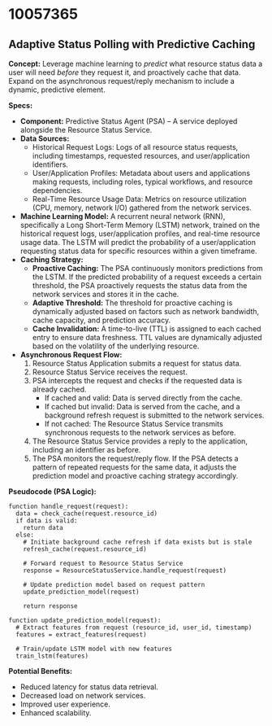 # 10057365

## Adaptive Status Polling with Predictive Caching

**Concept:** Leverage machine learning to *predict* what resource status data a user will need *before* they request it, and proactively cache that data. Expand on the asynchronous request/reply mechanism to include a dynamic, predictive element.

**Specs:**

*   **Component:** Predictive Status Agent (PSA) – A service deployed alongside the Resource Status Service.
*   **Data Sources:**
    *   Historical Request Logs: Logs of all resource status requests, including timestamps, requested resources, and user/application identifiers.
    *   User/Application Profiles: Metadata about users and applications making requests, including roles, typical workflows, and resource dependencies.
    *   Real-Time Resource Usage Data: Metrics on resource utilization (CPU, memory, network I/O) gathered from the network services.
*   **Machine Learning Model:** A recurrent neural network (RNN), specifically a Long Short-Term Memory (LSTM) network, trained on the historical request logs, user/application profiles, and real-time resource usage data. The LSTM will predict the probability of a user/application requesting status data for specific resources within a given timeframe.
*   **Caching Strategy:**
    *   **Proactive Caching:** The PSA continuously monitors predictions from the LSTM. If the predicted probability of a request exceeds a certain threshold, the PSA proactively requests the status data from the network services and stores it in the cache.
    *   **Adaptive Threshold:** The threshold for proactive caching is dynamically adjusted based on factors such as network bandwidth, cache capacity, and prediction accuracy.
    *   **Cache Invalidation:** A time-to-live (TTL) is assigned to each cached entry to ensure data freshness. TTL values are dynamically adjusted based on the volatility of the underlying resource.
*   **Asynchronous Request Flow:**
    1.  Resource Status Application submits a request for status data.
    2.  Resource Status Service receives the request.
    3.  PSA intercepts the request and checks if the requested data is already cached.
        *   If cached and valid: Data is served directly from the cache.
        *   If cached but invalid: Data is served from the cache, and a background refresh request is submitted to the network services.
        *   If not cached: The Resource Status Service transmits synchronous requests to the network services as before.
    4.  The Resource Status Service provides a reply to the application, including an identifier as before.
    5.  The PSA monitors the request/reply flow. If the PSA detects a pattern of repeated requests for the same data, it adjusts the prediction model and proactive caching strategy accordingly.

**Pseudocode (PSA Logic):**

```
function handle_request(request):
  data = check_cache(request.resource_id)
  if data is valid:
    return data
  else:
    # Initiate background cache refresh if data exists but is stale
    refresh_cache(request.resource_id)

    # Forward request to Resource Status Service
    response = ResourceStatusService.handle_request(request)
    
    # Update prediction model based on request pattern
    update_prediction_model(request)
    
    return response

function update_prediction_model(request):
  # Extract features from request (resource_id, user_id, timestamp)
  features = extract_features(request)

  # Train/update LSTM model with new features
  train_lstm(features)
```

**Potential Benefits:**

*   Reduced latency for status data retrieval.
*   Decreased load on network services.
*   Improved user experience.
*   Enhanced scalability.